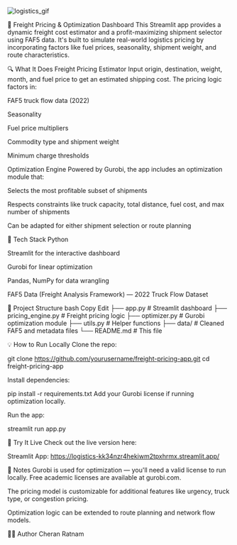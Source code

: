 
![logistics_gif](https://github.com/user-attachments/assets/e806ce72-3cb6-44b1-af45-5b7b03c10138)

🚚 Freight Pricing & Optimization Dashboard
This Streamlit app provides a dynamic freight cost estimator and a profit-maximizing shipment selector using FAF5 data. It's built to simulate real-world logistics pricing by incorporating factors like fuel prices, seasonality, shipment weight, and route characteristics.

🔍 What It Does
Freight Pricing Estimator
Input origin, destination, weight, month, and fuel price to get an estimated shipping cost. The pricing logic factors in:

FAF5 truck flow data (2022)

Seasonality

Fuel price multipliers

Commodity type and shipment weight

Minimum charge thresholds

Optimization Engine
Powered by Gurobi, the app includes an optimization module that:

Selects the most profitable subset of shipments

Respects constraints like truck capacity, total distance, fuel cost, and max number of shipments

Can be adapted for either shipment selection or route planning

🧱 Tech Stack
Python

Streamlit for the interactive dashboard

Gurobi for linear optimization

Pandas, NumPy for data wrangling

FAF5 Data (Freight Analysis Framework) — 2022 Truck Flow Dataset

📁 Project Structure
bash
Copy
Edit
├── app.py                 # Streamlit dashboard
├── pricing_engine.py      # Freight pricing logic
├── optimizer.py           # Gurobi optimization module
├── utils.py               # Helper functions
├── data/                  # Cleaned FAF5 and metadata files
└── README.md              # This file

💡 How to Run Locally
Clone the repo:

git clone https://github.com/yourusername/freight-pricing-app.git
cd freight-pricing-app

Install dependencies:

pip install -r requirements.txt
Add your Gurobi license if running optimization locally.

Run the app:

streamlit run app.py

🚀 Try It Live
Check out the live version here:

Streamlit App: https://logistics-kk34nzr4hekiwm2tpxhrmx.streamlit.app/

📌 Notes
Gurobi is used for optimization — you'll need a valid license to run locally. Free academic licenses are available at gurobi.com.

The pricing model is customizable for additional features like urgency, truck type, or congestion pricing.

Optimization logic can be extended to route planning and network flow models.

🧑‍💻 Author
Cheran Ratnam
